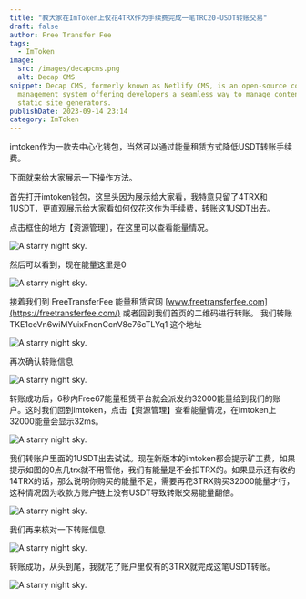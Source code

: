 ```yaml
---
title: "教大家在ImToken上仅花4TRX作为手续费完成一笔TRC20-USDT转账交易"
draft: false
author: Free Transfer Fee
tags:
  - ImToken
image:
  src: /images/decapcms.png
  alt: Decap CMS
snippet: Decap CMS, formerly known as Netlify CMS, is an open-source content
  management system offering developers a seamless way to manage content for
  static site generators.
publishDate: 2023-09-14 23:14
category: ImToken
---
```


imtoken作为一款去中心化钱包，当然可以通过能量租赁方式降低USDT转账手续费。

下面就来给大家展示一下操作方法。

首先打开imtoken钱包，这里头因为展示给大家看，我特意只留了4TRX和1USDT，更直观展示给大家看如何仅花这作为手续费，转账这1USDT出去。

点击框住的地方【资源管理】，在这里可以查看能量情况。

![A starry night sky.](/images/blog-imtoken-1.png)

然后可以看到，现在能量这里是0

![A starry night sky.](/images/blog-imtoken-2.png)

接着我们到 FreeTransferFee 能量租赁官网 [www.freetransferfee.com](https://freetransferfee.com/) 或者回到我们首页的二维码进行转账。
我们转账 TKE1ceVn6wiMYuixFnonCcnV8e76cTLYq1 这个地址 

![A starry night sky.](/images/blog-imtoken-3.png)

再次确认转账信息

![A starry night sky.](/images/blog-imtoken-4.png)

转账成功后，6秒内Free67能量租赁平台就会派发约32000能量给到我们的账户。这时我们回到imtoken，点击【资源管理】查看能量情况，在imtoken上32000能量会显示32ms。

![A starry night sky.](/images/blog-imtoken-5.png)

我们转账户里面的1USDT出去试试。现在新版本的imtoken都会提示矿工费，如果提示如图的0点几trx就不用管他，我们有能量是不会扣TRX的。如果显示还有收约14TRX的话，那么说明你购买的能量不足，需要再花3TRX购买32000能量才行，这种情况因为收款方账户链上没有USDT导致转账交易能量翻倍。

![A starry night sky.](/images/blog-imtoken-6.png)

我们再来核对一下转账信息

![A starry night sky.](/images/blog-imtoken-7.png)

转账成功，从头到尾，我就花了账户里仅有的3TRX就完成这笔USDT转账。

![A starry night sky.](/images/blog-imtoken-8.png)





